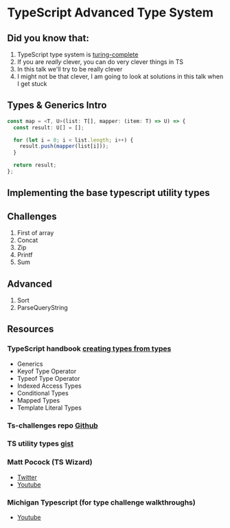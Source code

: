 # TypeScript Advanced Type System

## Did you know that:

1. TypeScript type system is [turing-complete](https://github.com/microsoft/TypeScript/issues/14833)
2. If you are _really_ clever, you can do very clever things in TS
3. In this talk we'll try to be really clever
4. I might not be that clever, I am going to look at solutions in this talk when I get stuck

## Types & Generics Intro

```typescript
const map = <T, U>(list: T[], mapper: (item: T) => U) => {
  const result: U[] = [];

  for (let i = 0; i < list.length; i++) {
    result.push(mapper(list[i]));
  }

  return result;
};
```

## Implementing the base typescript utility types

## Challenges

1. First of array
2. Concat
3. Zip
4. Printf
5. Sum

## Advanced

1. Sort
2. ParseQueryString

## Resources

### TypeScript handbook [creating types from types](https://www.typescriptlang.org/docs/handbook/2/types-from-types.html)

- Generics
- Keyof Type Operator
- Typeof Type Operator
- Indexed Access Types
- Conditional Types
- Mapped Types
- Template Literal Types

### Ts-challenges repo [Github](https://github.com/type-challenges/type-challenges)

### TS utility types [gist](https://gist.github.com/erodactyl/cb445f8e159d50883c81da57d3c6b656)

### Matt Pocock (TS Wizard)

- [Twitter](https://twitter.com/mattpocockuk)
- [Youtube](https://www.youtube.com/@mattpocockuk)

### Michigan Typescript (for type challenge walkthroughs)

- [Youtube](https://www.youtube.com/@MichiganTypeScript)
